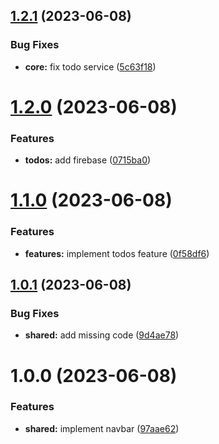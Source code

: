 ## [1.2.1](https://github.com/Khumozin/todo/compare/v1.2.0...v1.2.1) (2023-06-08)


### Bug Fixes

* **core:** fix todo service ([5c63f18](https://github.com/Khumozin/todo/commit/5c63f186cbaf01e577fe1d1612c9b05a54633ccf))

# [1.2.0](https://github.com/Khumozin/todo/compare/v1.1.0...v1.2.0) (2023-06-08)


### Features

* **todos:** add firebase ([0715ba0](https://github.com/Khumozin/todo/commit/0715ba0a874bbd9dbf6a7083ce28459e60c6b3b0))

# [1.1.0](https://github.com/Khumozin/todo/compare/v1.0.1...v1.1.0) (2023-06-08)


### Features

* **features:** implement todos feature ([0f58df6](https://github.com/Khumozin/todo/commit/0f58df685916a783d197eecbbbcfcafa737414fa))

## [1.0.1](https://github.com/Khumozin/todo/compare/v1.0.0...v1.0.1) (2023-06-08)


### Bug Fixes

* **shared:** add missing code ([9d4ae78](https://github.com/Khumozin/todo/commit/9d4ae789704c3524fcf1c00c8e469d7acf5a3942))

# 1.0.0 (2023-06-08)


### Features

* **shared:** implement navbar ([97aae62](https://github.com/Khumozin/todo/commit/97aae62ee666c988a7d1febd1c66a56412062534))
